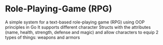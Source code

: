 # Role-Playing-Game (RPG)
A simple system for a text-based role-playing game (RPG) using OOP principles in Go
It supports different character Structs with the attributes (name, health, strength, defense and magic) and allow characters to equip 2 types of things: weapons and armors

